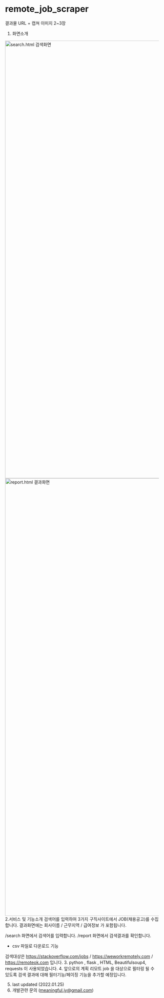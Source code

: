 # remote_job_scraper

결과물 URL + 캡쳐 이미지 2~3장
1. 화면소개 
<img width="1434" alt="search.html 검색화면" src="https://user-images.githubusercontent.com/3899544/150929085-0b520e30-068f-4d63-b31d-7e044732e28c.png">
<img width="1434" alt="report.html 결과화면" src="https://user-images.githubusercontent.com/3899544/150929100-a6d3656a-5820-44e7-8b59-6fe3d547d746.png">
2.서비스 및 기능소개
 검색어를 입력하여 3가지 구직사이트에서 JOB(채용공고)를 수집합니다. 
 결과화면에는 회사이름 / 근무지역 / 급여정보 가 포함됩니다. 
 
/search 화면에서 검색어를 입력합니다.
/report 화면에서 검색결과를 확인합니다. 
 + csv 파일로 다운로드 기능 
 
 검색대상은 https://stackoverflow.com/jobs / https://weworkremotely.com / https://remoteok.com 입니다.
3. python , flask , HTML, Beautifulsoup4, requests 이 사용되었습니다.
4. 앞으로의 계획
 리모트 job 을 대상으로 필터링 될 수 있도록 검색 결과에 대해 필터기능/페이징 기능을 추가할 예정입니다. 
 
5. last updated (2022.01.25)
6. 개발관련 문의 (meaningful.jy@gmail.com)
